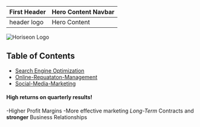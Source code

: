 | First Header | Hero Content Navbar |
| ------------ | ------------------- |
| header logo  | Hero Content |
![Horiseon Logo](digitial-marketing-meeting.jpg)
## Table of Contents
* [Search Engine Optimization](#search-engine-optimizaton)
* [Online-Repuataton-Management](#online-reputation-management)
* [Social-Media-Marketing](#social-media-marketing)


#### High returns on quarterly results!

-Higher Profit Margins
-More effective marketing
*Long-Term* Contracts and **stronger** Business Relationships